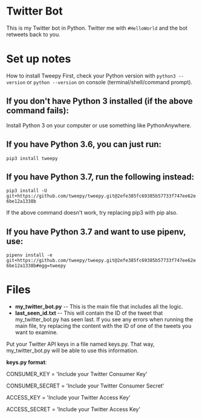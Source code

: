 # Twitter Bot
This is my Twitter bot in Python. Twitter me with ```#HelloWorld``` and the bot retweets back to you.

# Set up notes
How to install Tweepy
First, check your Python version with ```python3 --version``` or ```python --version``` on console (terminal/shell/command prompt).

## If you don't have Python 3 installed (if the above command fails):
Install Python 3 on your computer or use something like PythonAnywhere.

## If you have Python 3.6, you can just run:
```pip3 install tweepy```

## If you have Python 3.7, run the following instead:
```pip3 install -U git+https://github.com/tweepy/tweepy.git@2efe385fc69385b57733f747ee62e6be12a1338b```

If the above command doesn't work, try replacing pip3 with pip also.

## If you have Python 3.7 and want to use pipenv, use:
```pipenv install -e```
```git+https://github.com/tweepy/tweepy.git@2efe385fc69385b57733f747ee62e6be12a1338b#egg=tweepy```

# Files
- **my_twitter_bot.py** -- This is the main file that includes all the logic.
- **last_seen_id.txt** -- This will contain the ID of the tweet that my_twitter_bot.py has seen last. If you see any errors when running the main file, try replacing the content with the ID of one of the tweets you want to examine.

Put your Twitter API keys in a file named keys.py. That way, my_twitter_bot.py will be able to use this information.

**keys.py format**:

CONSUMER_KEY = 'Include your Twitter Consumer Key'

CONSUMER_SECRET = 'Include your Twitter Consumer Secret'

ACCESS_KEY = 'Include your Twitter Access Key'

ACCESS_SECRET = 'Include your Twitter Access Key'

